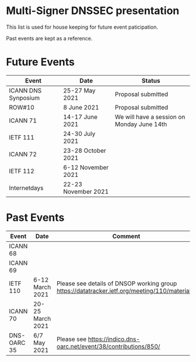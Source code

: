 # Multi-Signer DNSSEC presentation

This list is used for house keeping for future event paticipation.

Past events are kept as a reference.

# Future Events
Event | Date | Status
----- | ---- | ------
ICANN DNS Synposium | 25-27 May 2021 | Proposal submitted
ROW#10| 8 June 2021 | Proposal submitted
ICANN 71 | 14-17 June 2021 | We will have a session on Monday June 14th
IETF 111 | 24-30 July 2021 |
ICANN 72 | 23-28 October 2021 |
IETF 112 | 6-12 November 2021 |
Internetdays | 22-23 November 2021 |

# Past Events
Event | Date | Comment
----- | ---- | ------
ICANN 68 | 
ICANN 69 | 
IETF 110 | 6-12 March 2021 | Please see details of DNSOP working group https://datatracker.ietf.org/meeting/110/materials/
ICANN 70 | 20-25 March 2021 |
DNS-OARC 35 | 6/7 May 2021 | Please see https://indico.dns-oarc.net/event/38/contributions/850/
